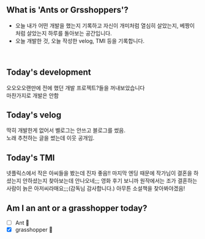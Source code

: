 ## What is 'Ants or Grsshoppers'?

- 오늘 내가 어떤 개발을 했는지 기록하고 자신이 개미처럼 열심히 살았는지, 베짱이처럼 살았는지 하루를 돌아보는 공간입니다.
- 오늘 개발한 것, 오늘 작성한 velog, TMI 등을 기록합니다.

<br>

## Today's development
오오오오랜만에 전에 했던 개발 프로젝트?들을 꺼내보았습니다<br>
마찬가지로 개발은 안함

## Today's velog
딱히 개발한게 없어서 벨로그는 안쓰고 블로그를 썼음.<br>
노래 추천하는 글을 썼는데 이웃 공개임.

## Today's TMI
넷플릭스에서 작은 아씨들을 봤는데 진자 좋음!! 마지막 엔딩 때문에 작가님이 결혼을 하셨는지 안하셨는지 찾아보는데 안나오네;;; 영화 후기 보니까 원작에서는 조가 결혼하는 사람이 늙은 아저씨라매요;;;(감독님 감사합니다.) 아무튼 소설책을 찾아봐야겠음! 

## Am I an ant or a grasshopper today?

- [ ] Ant 🐜
- [x] grasshopper 🦗
